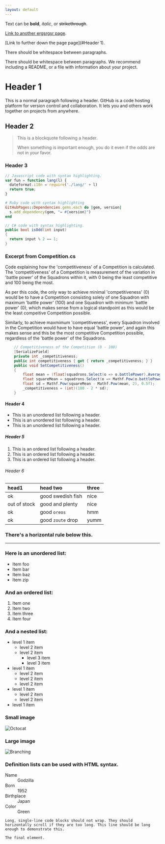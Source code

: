 ```yaml
---
layout: default
---
```


Text can be **bold**, _italic_, or ~~strikethrough~~.

[Link to another ergsrgsr page](https://github.com/ThomasDoyle11/medieval_battle_management_sim/blob/master/classes/Competition.cs).

[Link to further down the page page](#Header 1).


There should be whitespace between paragraphs.

There should be whitespace between paragraphs. We recommend including a README, or a file with information about your project.

# Header 1

This is a normal paragraph following a header. GitHub is a code hosting platform for version control and collaboration. It lets you and others work together on projects from anywhere.

## Header 2

> This is a blockquote following a header.
>
> When something is important enough, you do it even if the odds are not in your favor.

### Header 3

```js
// Javascript code with syntax highlighting.
var fun = function lang(l) {
  dateformat.i18n = require('./lang/' + l)
  return true;
}
```

```ruby
# Ruby code with syntax highlighting
GitHubPages::Dependencies.gems.each do |gem, version|
  s.add_dependency(gem, "= #{version}")
end
```

```cs
// C# code with syntax highlighting.
public bool isOdd(int input)
{
  return input % 2 == 1;
}
```

### Excerpt from Competition.cs

Code explaining how the 'competitiveness' of a Competition is calculated. The 'competitiveness' of a Competition is measurement of the variation in 'battle power' of the Squadrons within it, with 0 being the least competitive and 100 being the most.

As per this code, the only way to achieve minimal 'competitiveness' (0) would be to have a Competition consisting solely of one Squadron with maximum 'battle power' (100) and one Squadron with minimum 'battle power' (0), which makes sense from a logical standpoint as this would be the least compeitive Competition possible.

Similarly, to achieve maxmimum 'competitiveness', every Squadron involved in the Competition would have to have equal 'battle power', and again this makes sense and this be the most competitive Competition possible, regardless of the 'battle power' of the Squadrons.

```cs
    // Competitiveness of the Competition (0 - 100)
    [SerializeField]
    private int _competitiveness;
    public int competitiveness { get { return _competitiveness; } }
    public void SetCompetitiveness()
    {
        float mean = (float)squadrons.Select(o => o.battlePower).Average();
        float squareMean = squadrons.Select(o => Mathf.Pow(o.battlePower, 2)).Average();
        float sd = Mathf.Pow(squareMean - Mathf.Pow(mean, 2), 0.5f);
        _competitiveness = (int)(100 - 2 * sd);
    }
```

#### Header 4

*   This is an unordered list following a header.
*   This is an unordered list following a header.
*   This is an unordered list following a header.

##### Header 5

1.  This is an ordered list following a header.
2.  This is an ordered list following a header.
3.  This is an ordered list following a header.

###### Header 6

| head1        | head two          | three |
|:-------------|:------------------|:------|
| ok           | good swedish fish | nice  |
| out of stock | good and plenty   | nice  |
| ok           | good `oreos`      | hmm   |
| ok           | good `zoute` drop | yumm  |

### There's a horizontal rule below this.

* * *

### Here is an unordered list:

*   Item foo
*   Item bar
*   Item baz
*   Item zip

### And an ordered list:

1.  Item one
1.  Item two
1.  Item three
1.  Item four

### And a nested list:

- level 1 item
  - level 2 item
  - level 2 item
    - level 3 item
    - level 3 item
- level 1 item
  - level 2 item
  - level 2 item
  - level 2 item
- level 1 item
  - level 2 item
  - level 2 item
- level 1 item

### Small image

![Octocat](https://github.githubassets.com/images/icons/emoji/octocat.png)

### Large image

![Branching](https://guides.github.com/activities/hello-world/branching.png)


### Definition lists can be used with HTML syntax.

<dl>
<dt>Name</dt>
<dd>Godzilla</dd>
<dt>Born</dt>
<dd>1952</dd>
<dt>Birthplace</dt>
<dd>Japan</dd>
<dt>Color</dt>
<dd>Green</dd>
</dl>

```
Long, single-line code blocks should not wrap. They should horizontally scroll if they are too long. This line should be long enough to demonstrate this.
```

```
The final element.
```

